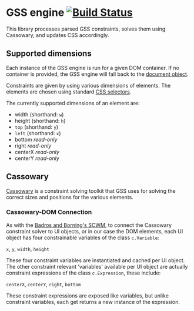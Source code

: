 GSS engine [![Build Status](https://travis-ci.org/the-gss/engine.png?branch=master)](https://travis-ci.org/the-gss/engine)
==========

This library processes parsed GSS constraints, solves them using Cassowary, and updates CSS accordingly.

## Supported dimensions

Each instance of the GSS engine is run for a given DOM container. If no container is provided, the GSS engine will fall back to the [document object](https://developer.mozilla.org/en-US/docs/Web/API/document).

Constraints are given by using various dimensions of elements. The elements are chosen using standard [CSS selectors](https://developer.mozilla.org/en-US/docs/Web/Guide/CSS/Getting_started/Selectors).

The currently supported dimensions of an element are:

* width (shorthand: `w`)
* height (shorthand: `h`)
* `top` (shorthand: `y`)
* `left` (shorthand: `x`)
* bottom *read-only*
* right *read-only*
* centerX *read-only*
* centerY *read-only*

## Cassowary

[Cassowary](http://www.cs.washington.edu/research/constraints/cassowary/) is a constraint solving toolkit that GSS uses for solving the correct sizes and positions for the various elements.

### Cassowary-DOM Connection

As with the [Badros and Borning's SCWM](http://www.jeffreynichols.com/papers/scwm-aaai.pdf), to connect the Cassowary constraint solver to UI objects, or in our case the DOM elements, each UI object has four constrainable variables of the class `c.Variable`:

`x`, `y`, `width`, `height`

These four constraint variables are instantiated and cached per UI object.  The other constraint relevant 'variables' available per UI object are actually constraint expressions of the class `c.Expression`, these include:

`centerX`, `centerY`, `right`, `bottom`

These constraint expressions are exposed like variables, but unlike constraint variables, each get returns a new instance of the expression.
